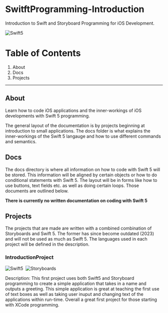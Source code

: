 # SwitftProgramming-Introduction
Introduction to Swift and Storyboard Programming for iOS Development.

![Swift5](https://img.shields.io/badge/-Swift5-F05138?logo=swift&logoColor=black&style=flat)&nbsp;

# Table of Contents

1. About
2. Docs
3. Projects

---

## About

Learn how to code iOS applications and the inner-workings of iOS developments with Swift 5 programming. 

The general layout of the documentation is by projects beginning at introduction to small applications. The docs folder is what explains the inner-workings of the Swift 5 langauge and how to use different commands and semantics.

## Docs

The docs directory is where all information on how to code with Swift 5 will be stored. This information will be aligned by certain objects or how to do conditional statements with Swift 5. The layout will be in forms like how to use buttons, text fields etc. as well as doing certain loops. Those documents are outlined below.

**There is currently no written documentation on coding with Swift 5**

## Projects

The projects that are made are written with a combined combination of Storyboards and Swift 5. The former has since become outdated (2023) and will not be used as much as Swift 5. The languages used in each project will be defined in the description.

### IntroductionProject

![Swift5](https://img.shields.io/badge/-Swift5-F05138?logo=swift&logoColor=black&style=flat)&nbsp;
![Storyboards](https://img.shields.io/badge/-Storyboard-09B3AF?logo=storyblok&logoColor=white&style=flat)&nbsp;

Description: This first project uses both Swift5 and Storyboard programming to create a simple application that takes in a name and outputs a greeting. This simple application is great at teaching the first use of text boxes as well as taking user inuput and changing text of the applications within run-time. Overall a great first project for those starting with XCode programming.
